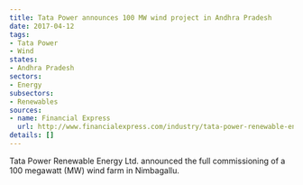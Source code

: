 ```yaml
---
title: Tata Power announces 100 MW wind project in Andhra Pradesh
date: 2017-04-12
tags:
- Tata Power
- Wind
states:
- Andhra Pradesh
sectors:
- Energy
subsectors:
- Renewables
sources:
- name: Financial Express
  url: http://www.financialexpress.com/industry/tata-power-renewable-energy-commissions-100-mw-wind-farm-in-andhra-pradesh/616133/
details: []
---
```


Tata Power Renewable Energy Ltd. announced the full commissioning of a 100 megawatt (MW) wind farm in Nimbagallu.
